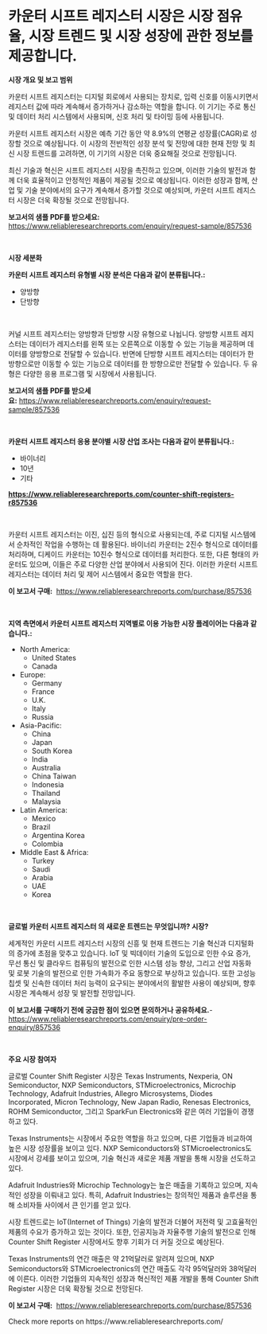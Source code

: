 <p><h1>카운터 시프트 레지스터 시장은 시장 점유율, 시장 트렌드 및 시장 성장에 관한 정보를 제공합니다.</h1></p><p><strong>시장 개요 및 보고 범위</strong></p>
<p><p>카운터 시프트 레지스터는 디지털 회로에서 사용되는 장치로, 입력 신호를 이동시키면서 레지스터 값에 따라 계속해서 증가하거나 감소하는 역할을 합니다. 이 기기는 주로 통신 및 데이터 처리 시스템에서 사용되며, 신호 처리 및 타이밍 등에 사용됩니다. </p><p>카운터 시프트 레지스터 시장은 예측 기간 동안 약 8.9%의 연평균 성장률(CAGR)로 성장할 것으로 예상됩니다. 이 시장의 전반적인 성장 분석 및 전망에 대한 현재 전망 및 최신 시장 트렌드를 고려하면, 이 기기의 시장은 더욱 중요해질 것으로 전망됩니다. </p><p>최신 기술과 혁신은 시프트 레지스터 시장을 촉진하고 있으며, 이러한 기술의 발전과 함께 더욱 효율적이고 안정적인 제품이 제공될 것으로 예상됩니다. 이러한 성장과 함께, 산업 및 기술 분야에서의 요구가 계속해서 증가할 것으로 예상되며, 카운터 시프트 레지스터 시장은 더욱 확장될 것으로 전망됩니다.</p></p>
<p><strong>보고서의 샘플 PDF를 받으세요:</strong> <a href="https://www.reliableresearchreports.com/enquiry/request-sample/857536">https://www.reliableresearchreports.com/enquiry/request-sample/857536</a></p>
<p>&nbsp;</p>
<p><strong>시장 세분화</strong></p>
<p><strong>카운터 시프트 레지스터 유형별 시장 분석은 다음과 같이 분류됩니다.:</strong></p>
<p><ul><li>양방향</li><li>단방향</li></ul></p>
<p>&nbsp;</p>
<p><p>커널 시프트 레지스터는 양방향과 단방향 시장 유형으로 나뉩니다. 양방향 시프트 레지스터는 데이터가 레지스터를 왼쪽 또는 오른쪽으로 이동할 수 있는 기능을 제공하며 데이터를 양방향으로 전달할 수 있습니다. 반면에 단방향 시프트 레지스터는 데이터가 한 방향으로만 이동할 수 있는 기능으로 데이터를 한 방향으로만 전달할 수 있습니다. 두 유형은 다양한 응용 프로그램 및 시장에서 사용됩니다.</p></p>
<p><strong>보고서의 샘플 PDF를 받으세요:</strong>&nbsp;<a href="https://www.reliableresearchreports.com/enquiry/request-sample/857536">https://www.reliableresearchreports.com/enquiry/request-sample/857536</a></p>
<p>&nbsp;</p>
<p><strong> 카운터 시프트 레지스터 응용 분야별 시장 산업 조사는 다음과 같이 분류됩니다.:</strong></p>
<p><ul><li>바이너리</li><li>10년</li><li>기타</li></ul></p>
<p><strong><a href="https://www.reliableresearchreports.com/counter-shift-registers-r857536">https://www.reliableresearchreports.com/counter-shift-registers-r857536</a></strong></p>
<p>&nbsp;</p>
<p><p>카운터 시프트 레지스터는 이진, 십진 등의 형식으로 사용되는데, 주로 디지털 시스템에서 순차적인 작업을 수행하는 데 활용된다. 바이너리 카운터는 2진수 형식으로 데이터를 처리하며, 디케이드 카운터는 10진수 형식으로 데이터를 처리한다. 또한, 다른 형태의 카운터도 있으며, 이들은 주로 다양한 산업 분야에서 사용되어 진다. 이러한 카운터 시프트 레지스터는 데이터 처리 및 제어 시스템에서 중요한 역할을 한다.</p></p>
<p><strong>이 보고서 구매:</strong>&nbsp; <a href="https://www.reliableresearchreports.com/purchase/857536">https://www.reliableresearchreports.com/purchase/857536</a></p>
<p>&nbsp;</p>
<p><strong>지역 측면에서 카운터 시프트 레지스터 지역별로 이용 가능한 시장 플레이어는 다음과 같습니다.:</strong></p>
<p><ul>
    <li>
        North America:
        <ul>
            <li>United States</li>
            <li>Canada</li>
        </ul>
    </li>
    <li>
        Europe:
        <ul>
            <li>Germany</li>
            <li>France</li>
            <li>U.K.</li>
            <li>Italy</li>
            <li>Russia</li>
        </ul>
    </li>
    <li>
        Asia-Pacific:
        <ul>
            <li>China</li>
            <li>Japan</li>
            <li>South Korea</li>
            <li>India</li>
            <li>Australia</li>
            <li>China Taiwan</li>
            <li>Indonesia</li>
            <li>Thailand</li>
            <li>Malaysia</li>
        </ul>
    </li>
    <li>
        Latin America:
        <ul>
            <li>Mexico</li>
            <li>Brazil</li>
            <li>Argentina Korea</li>
            <li>Colombia</li>
        </ul>
    </li>
    <li>
        Middle East & Africa:
        <ul>
            <li>Turkey</li>
            <li>Saudi</li>
            <li>Arabia</li>
            <li>UAE</li>
            <li>Korea</li>
        </ul>
    </li>
    </ul></p>
<p>&nbsp;</p>
<p><strong>글로벌 카운터 시프트 레지스터 의 새로운 트렌드는 무엇입니까? 시장?</strong></p>
<p><p>세계적인 카운터 시프트 레지스터 시장의 신흥 및 현재 트렌드는 기술 혁신과 디지털화의 증가에 초점을 맞추고 있습니다. IoT 및 빅데이터 기술의 도입으로 인한 수요 증가, 무선 통신 및 클라우드 컴퓨팅의 발전으로 인한 시스템 성능 향상, 그리고 산업 자동화 및 로봇 기술의 발전으로 인한 가속화가 주요 동향으로 부상하고 있습니다. 또한 고성능 칩셋 및 신속한 데이터 처리 능력이 요구되는 분야에서의 활발한 사용이 예상되며, 향후 시장은 계속해서 성장 및 발전할 전망입니다.</p></p>
<p><strong>이 보고서를 구매하기 전에 궁금한 점이 있으면 문의하거나 공유하세요.</strong>- <a href="https://www.reliableresearchreports.com/enquiry/pre-order-enquiry/857536">https://www.reliableresearchreports.com/enquiry/pre-order-enquiry/857536</a></p>
<p>&nbsp;</p>
<p><strong>주요 시장 참여자</strong></p>
<p><p>글로벌 Counter Shift Register 시장은 Texas Instruments, Nexperia, ON Semiconductor, NXP Semiconductors, STMicroelectronics, Microchip Technology, Adafruit Industries, Allegro Microsystems, Diodes Incorporated, Micron Technology, New Japan Radio, Renesas Electronics, ROHM Semiconductor, 그리고 SparkFun Electronics와 같은 여러 기업들이 경쟁하고 있다.</p><p>Texas Instruments는 시장에서 주요한 역할을 하고 있으며, 다른 기업들과 비교하여 높은 시장 성장률을 보이고 있다. NXP Semiconductors와 STMicroelectronics도 시장에서 강세를 보이고 있으며, 기술 혁신과 새로운 제품 개발을 통해 시장을 선도하고 있다.</p><p>Adafruit Industries와 Microchip Technology는 높은 매출을 기록하고 있으며, 지속적인 성장을 이뤄내고 있다. 특히, Adafruit Industries는 창의적인 제품과 솔루션을 통해 소비자들 사이에서 큰 인기를 얻고 있다.</p><p>시장 트렌드로는 IoT(Internet of Things) 기술의 발전과 더불어 저전력 및 고효율적인 제품의 수요가 증가하고 있는 것이다. 또한, 인공지능과 자율주행 기술의 발전으로 인해 Counter Shift Register 시장에서도 향후 기회가 더 커질 것으로 예상된다.</p><p>Texas Instruments의 연간 매출은 약 21억달러로 알려져 있으며, NXP Semiconductors와 STMicroelectronics의 연간 매출도 각각 95억달러와 38억달러에 이른다. 이러한 기업들의 지속적인 성장과 혁신적인 제품 개발을 통해 Counter Shift Register 시장은 더욱 확장될 것으로 전망된다.</p></p>
<p><strong>이 보고서 구매:</strong>&nbsp;&nbsp;<a href="https://www.reliableresearchreports.com/purchase/857536">https://www.reliableresearchreports.com/purchase/857536</a></p>
<p>Check more reports on https://www.reliableresearchreports.com/</p>